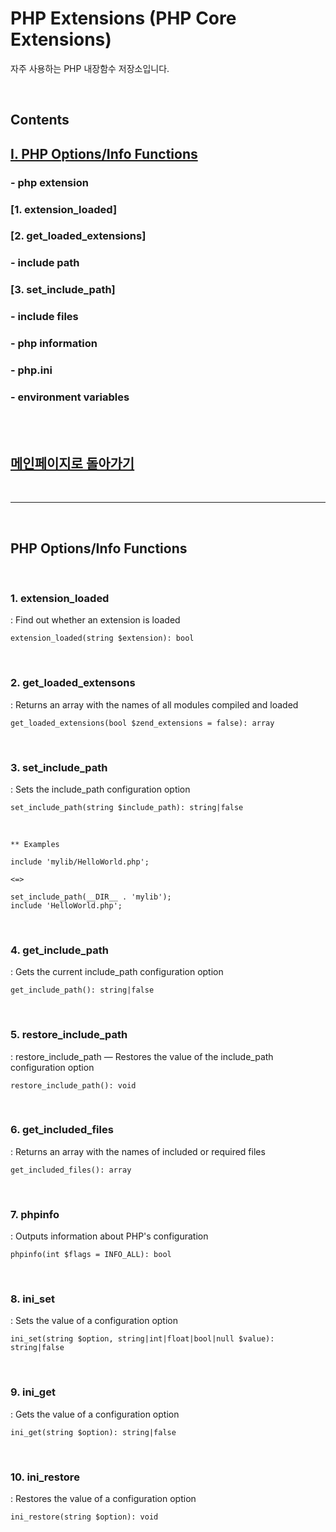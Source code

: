 # PHP Extensions (PHP Core Extensions)

자주 사용하는 PHP 내장함수 저장소입니다.

<br>

## Contents

## [Ⅰ. PHP Options/Info Functions](#php-optionsinfo-functions)

### - php extension
### [1. extension_loaded]
### [2. get_loaded_extensions]

### - include path
### [3. set_include_path]


### - include files

### - php information

### - php.ini

### - environment variables

<br><br>
## [메인페이지로 돌아가기](README.md)
<br>

-----

<br>

## PHP Options/Info Functions

<br>

### 1. extension_loaded

: Find out whether an extension is loaded

```
extension_loaded(string $extension): bool
```

<br>

### 2. get_loaded_extensons

: Returns an array with the names of all modules compiled and loaded

```
get_loaded_extensions(bool $zend_extensions = false): array
```

<br>

### 3. set_include_path

: Sets the include_path configuration option

```
set_include_path(string $include_path): string|false
```

<br>

```
** Examples

include 'mylib/HelloWorld.php';

<=>

set_include_path(__DIR__ . 'mylib');
include 'HelloWorld.php';
```

<br>

### 4. get_include_path

: Gets the current include_path configuration option

```
get_include_path(): string|false
```

<br>

### 5. restore_include_path

: restore_include_path — Restores the value of the include_path configuration option

```
restore_include_path(): void
```

<br>

### 6. get_included_files

: Returns an array with the names of included or required files

```
get_included_files(): array
```

<br>

### 7. phpinfo

: Outputs information about PHP's configuration

```
phpinfo(int $flags = INFO_ALL): bool
```

<br>

### 8. ini_set

: Sets the value of a configuration option

```
ini_set(string $option, string|int|float|bool|null $value): string|false
```

<br>

### 9. ini_get

: Gets the value of a configuration option

```
ini_get(string $option): string|false
```

<br>

### 10. ini_restore

: Restores the value of a configuration option

```
ini_restore(string $option): void
```

<br>